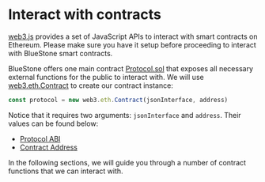 # Interact with contracts

[web3.js](https://web3js.readthedocs.io) provides a set of JavaScript APIs to interact with smart contracts on Ethereum. Please make sure you have it setup before proceeding to interact with BlueStone smart contracts.

BlueStone offers one main contract [Protocol.sol](https://github.com/bluestone-live/bluestone/blob/master/contracts/protocol/interface/IProtocol.sol) that exposes all necessary external functions for the public to interact with. We will use [web3.eth.Contract](https://github.com/bluestone-live/bluestone/blob/master/contracts/protocol/interface/IProtocol.sol) to create our contract instance:

```javascript
const protocol = new web3.eth.Contract(jsonInterface, address)
```

Notice that it requires two arguments: `jsonInterface` and `address`. Their values can be found below:

- [Protocol ABI](../contracts/abi.md)
- [Contract Address](../contracts/address.md)

In the following sections, we will guide you through a number of contract functions that we can interact with.
